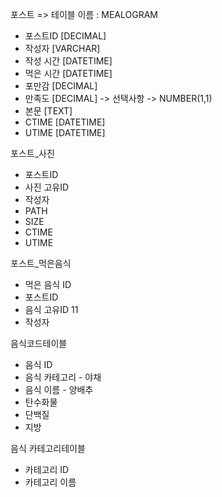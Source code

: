 포스트 => 테이블 이름 : MEALOGRAM
- 포스트ID [DECIMAL]
- 작성자 [VARCHAR]
- 작성 시간 [DATETIME]
- 먹은 시간 [DATETIME]
- 포만감 [DECIMAL]
- 만족도 [DECIMAL] -> 선택사항 -> NUMBER(1,1)
- 본문 [TEXT]
- CTIME [DATETIME]
- UTIME [DATETIME]

포스트_사진
- 포스트ID
- 사진 고유ID
- 작성자
- PATH
- SIZE
- CTIME
- UTIME

포스트_먹은음식
- 먹은 음식 ID
- 포스트ID
- 음식 고유ID 11
- 작성자

음식코드테이블
- 음식 ID
- 음식 카테고리 - 야채
- 음식 이름 - 양배추
- 탄수화물
- 단백질
- 지방

음식 카테고리테이블
- 카테고리 ID
- 카테고리 이름
